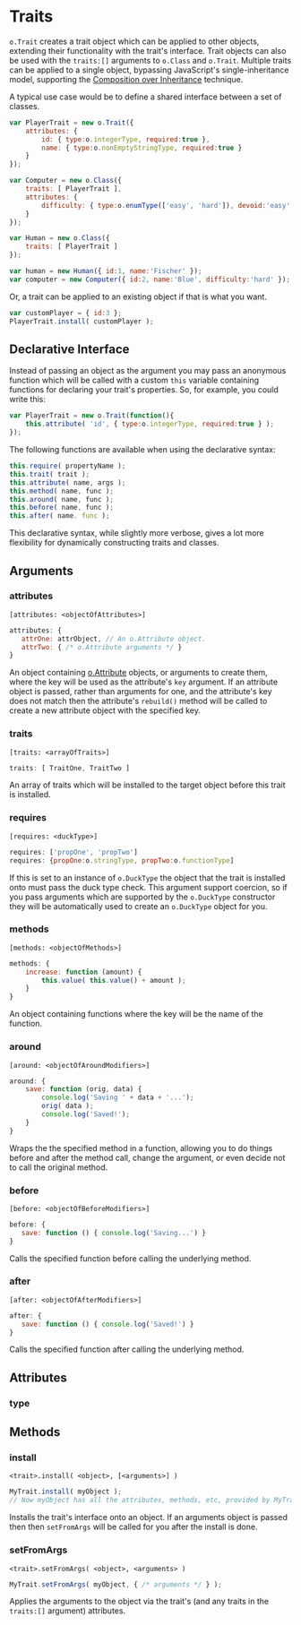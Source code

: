 # Traits

`o.Trait` creates a trait object which can be applied to other objects,
extending their functionality with the trait's interface.  Trait objects
can also be used with the `traits:[]` arguments to `o.Class` and `o.Trait`.
Multiple traits can be applied to a single object, bypassing JavaScript's
single-inheritance model, supporting the
[Composition over Inheritance](http://en.wikipedia.org/wiki/Composition_over_inheritance)
technique.

A typical use case would be to define a shared interface between a set of classes.

```js
var PlayerTrait = new o.Trait({
    attributes: {
        id: { type:o.integerType, required:true },
        name: { type:o.nonEmptyStringType, required:true }
    }
});

var Computer = new o.Class({
    traits: [ PlayerTrait ],
    attributes: {
        difficulty: { type:o.enumType(['easy', 'hard']), devoid:'easy' }
    }
});

var Human = new o.Class({
    traits: [ PlayerTrait ]
});

var human = new Human({ id:1, name:'Fischer' });
var computer = new Computer({ id:2, name:'Blue', difficulty:'hard' });
```

Or, a trait can be applied to an existing object if that is what you want.

```js
var customPlayer = { id:3 };
PlayerTrait.install( customPlayer );
```

## Declarative Interface

Instead of passing an object as the argument you may pass an anonymous function
which will be called with a custom `this` variable containing functions for
declaring your trait's properties.  So, for example, you could write this:

```js
var PlayerTrait = new o.Trait(function(){
    this.attribute( 'id', { type:o.integerType, required:true } );
});
```

The following functions are available when using the declarative syntax:

```js
this.require( propertyName );
this.trait( trait );
this.attribute( name, args );
this.method( name, func );
this.around( name, func );
this.before( name, func );
this.after( name. func );
```

This declarative syntax, while slightly more verbose, gives a lot more
flexibility for dynamically constructing traits and classes.

## Arguments

### attributes

    [attributes: <objectOfAttributes>]

```js
attributes: {
   attrOne: attrObject, // An o.Attribute object.
   attrTwo: { /* o.Attribute arguments */ }
}
```

An object containing [o.Attribute](Attributes.md) objects, or arguments to create them,
where the key will be used as the attribute's `key` argument.  If an attribute object
is passed, rather than arguments for one, and the attribute's key does not match then
the attribute's `rebuild()` method will be called to create a new attribute object with
the specified key.

### traits

    [traits: <arrayOfTraits>]

```js
traits: [ TraitOne, TraitTwo ]
```

An array of traits which will be installed to the target object before this trait is installed.

### requires

    [requires: <duckType>]

```js
requires: ['propOne', 'propTwo']
requires: {propOne:o.stringType, propTwo:o.functionType]
```

If this is set to an instance of `o.DuckType` the object that the trait is installed onto
must pass the duck type check.  This argument support coercion, so if you pass arguments
which are supported by the `o.DuckType` constructor they will be automatically used to
create an `o.DuckType` object for you.

### methods

    [methods: <objectOfMethods>]

```js
methods: {
    increase: function (amount) {
        this.value( this.value() + amount );
    }
}
```

An object containing functions where the key will be the name of the function.

### around

    [around: <objectOfAroundModifiers>]

```js
around: {
    save: function (orig, data) {
        console.log('Saving ' + data + '...');
        orig( data );
        console.log('Saved!');
    }
}
```

Wraps the the specified method in a function, allowing you to do things before and
after the method call, change the argument, or even decide not to call the original method.

### before

    [before: <objectOfBeforeModifiers>]

```js
before: {
   save: function () { console.log('Saving...') }
}
```

Calls the specified function before calling the underlying method.

### after

    [after: <objectOfAfterModifiers>]

```js
after: {
   save: function () { console.log('Saved!') }
}
```

Calls the specified function after calling the underlying method.

## Attributes

### type

## Methods

### install

    <trait>.install( <object>, [<arguments>] )

```js
MyTrait.install( myObject );
// Now myObject has all the attributes, methods, etc, provided by MyTrait.
```

Installs the trait's interface onto an object.  If an arguments object is passed then
then `setFromArgs` will be called for you after the install is done.

### setFromArgs

    <trait>.setFromArgs( <object>, <arguments> )

```js
MyTrait.setFromArgs( myObject, { /* arguments */ } );
```

Applies the arguments to the object via the trait's (and any traits in the
`traits:[]` argument) attributes.

